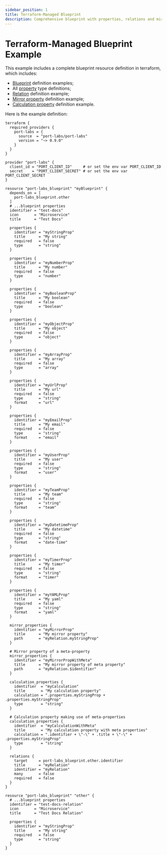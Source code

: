 ```yaml
---
sidebar_position: 1
title: Terraform-Managed Blueprint
description: Comprehensive blueprint with properties, relations and mirror properties
---
```


# Terraform-Managed Blueprint Example

This example includes a complete blueprint resource definition in terraform, which includes:

- [Blueprint](../../../../define-your-data-model/setup-blueprint/setup-blueprint.md?definition=tf#configure-blueprints-in-port) definition examples;
- All [property](../../../../define-your-data-model/setup-blueprint/properties/properties.md) type definitions;
- [Relation](../../../../define-your-data-model/relate-blueprints/relate-blueprints.md?definition=tf#configure-relations-in-port) definition example;
- [Mirror property](../../../../define-your-data-model/setup-blueprint/properties/mirror-property/mirror-property.md) definition example;
- [Calculation property](../../../../define-your-data-model/setup-blueprint/properties/calculation-property/calculation-property.md) definition example.

Here is the example definition:

```hcl showLineNumbers
terraform {
  required_providers {
    port-labs = {
      source  = "port-labs/port-labs"
      version = "~> 0.9.0"
    }
  }
}

provider "port-labs" {
  client_id = "PORT_CLIENT_ID"     # or set the env var PORT_CLIENT_ID
  secret    = "PORT_CLIENT_SECRET" # or set the env var PORT_CLIENT_SECRET
}

resource "port-labs_blueprint" "myBlueprint" {
  depends_on = [
    port-labs_blueprint.other
  ]
  # ...blueprint properties
  identifier = "test-docs"
  icon       = "Microservice"
  title      = "Test Docs"

  properties {
    identifier = "myStringProp"
    title      = "My string"
    required   = false
    type       = "string"
  }

  properties {
    identifier = "myNumberProp"
    title      = "My number"
    required   = false
    type       = "number"
  }

  properties {
    identifier = "myBooleanProp"
    title      = "My boolean"
    required   = false
    type       = "boolean"
  }

  properties {
    identifier = "myObjectProp"
    title      = "My object"
    required   = false
    type       = "object"
  }

  properties {
    identifier = "myArrayProp"
    title      = "My array"
    required   = false
    type       = "array"
  }

  properties {
    identifier = "myUrlProp"
    title      = "My url"
    required   = false
    type       = "string"
    format     = "url"
  }

  properties {
    identifier = "myEmailProp"
    title      = "My email"
    required   = false
    type       = "string"
    format     = "email"
  }

  properties {
    identifier = "myUserProp"
    title      = "My user"
    required   = false
    type       = "string"
    format     = "user"
  }

  properties {
    identifier = "myTeamProp"
    title      = "My team"
    required   = false
    type       = "string"
    format     = "team"
  }

  properties {
    identifier = "myDatetimeProp"
    title      = "My datetime"
    required   = false
    type       = "string"
    format     = "date-time"
  }

  properties {
    identifier = "myTimerProp"
    title      = "My timer"
    required   = false
    type       = "string"
    format     = "timer"
  }

  properties {
    identifier = "myYAMLProp"
    title      = "My yaml"
    required   = false
    type       = "string"
    format     = "yaml"
  }

  mirror_properties {
    identifier = "myMirrorProp"
    title      = "My mirror property"
    path       = "myRelation.myStringProp"
  }

  # Mirror property of a meta-property
  mirror_properties {
    identifier = "myMirrorPropWithMeta"
    title      = "My mirror property of meta property"
    path       = "myRelation.$identifier"
  }

  calculation_properties {
    identifier  = "myCalculation"
    title       = "My calculation property"
    calculation = ".properties.myStringProp + .properties.myStringProp"
    type        = "string"
  }

  # Calculation property making use of meta-properties
  calculation_properties {
    identifier  = "myCalculationWithMeta"
    title       = "My calculation property with meta properties"
    calculation = ".identifier + \"-\" + .title + \"-\" + .properties.myStringProp"
    type        = "string"
  }

  relations {
    target     = port-labs_blueprint.other.identifier
    title      = "myRelation"
    identifier = "myRelation"
    many       = false
    required   = false
  }
}

resource "port-labs_blueprint" "other" {
  # ...blueprint properties
  identifier = "test-docs-relation"
  icon       = "Microservice"
  title      = "Test Docs Relation"

  properties {
    identifier = "myStringProp"
    title      = "My string"
    required   = false
    type       = "string"
  }
}
```
